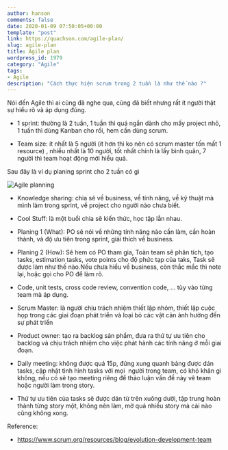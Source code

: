 ```yaml
---
author: hanson
comments: false
date: 2020-01-09 07:50:05+00:00
template: "post"
link: https://quachson.com/agile-plan/
slug: agile-plan
title: Agile plan
wordpress_id: 1979
category: "Agile"
tags:
- Agile
description: "Cách thực hiện scrum trong 2 tuần là như thế nào ?"
---
```


Nói đến Agile thì ai cũng đã nghe qua, cũng đã biết nhưng rất ít người thật sự hiểu rõ và áp dụng đúng.
 	
  * 1 sprint: thường là 2 tuần, 1 tuần thì quá ngắn dành cho mấy project nhỏ, 1 tuần thì dùng Kanban cho rồi, hem cần dùng scrum.

 	
  * Team size: ít nhất là 5 người (ít hơn thì ko nên có scrum master tốn mất 1 resource) , nhiều nhất là 10 người, tốt nhất chính là lấy bình quân, 7 người thì team hoạt động mới hiểu quả.


Sau đây là ví dụ planing sprint cho 2 tuần có gì

![Agile planning](/media/agile_planning.png "Agile planning")
 	
  * Knowledge sharing: chia sẽ về business, về tính năng, về kỹ thuật mà mình làm trong sprint, về project cho người nào chưa biết.

 	
  * Cool Stuff: là một buổi chia sẽ kiến thức, học tập lẫn nhau.

 	
  * Planing 1 (What): PO sẽ nói về những tính năng nào cần làm, cần hoàn thành, và độ ưu tiên trong sprint, giải thích về business.

 	
  * Planing 2 (How): Sẽ hem có PO tham gia, Toàn team sẽ phân tích, tạo tasks, estimation tasks, vote points cho độ phức tạp của taks, Task sẽ được làm như thế nào.Nếu chưa hiểu về business, còn thắc mắc thì note lại, hoặc gọi cho PO để làm rõ.
 	
  * Code, unit tests, cross code review, convention code, ... tùy vào từng team mà áp dụng.
 	
  * Scrum Master: là người chịu trách nhiệm thiết lập nhóm, thiết lập cuộc họp trong các giai đoạn phát triển và loại bỏ các vật cản ảnh hưởng đến sự phát triển
 	
  * Product owner: tạo ra backlog sản phẩm, đưa ra thứ tự ưu tiên cho backlog và chịu trách nhiệm cho việc phát hành các tính năng ở mỗi giai đoạn.
 	
  * Daily meeting: không được quá 15p, đứng xung quanh bảng được dán tasks, cập nhật tình hình tasks với mọi  người trong team, có khó khăn gì không, nếu có sẽ tạo meeting riêng để thảo luận vấn đề này vê team hoặc người làm trong story.
 	
  * Thứ tự ưu tiên của tasks sẽ được dán từ trên xuông dười, tập trung hoàn thành từng story một, không nên làm, mở quá nhiều story mà cái nào cũng không xong.


Reference:
- https://www.scrum.org/resources/blog/evolution-development-team